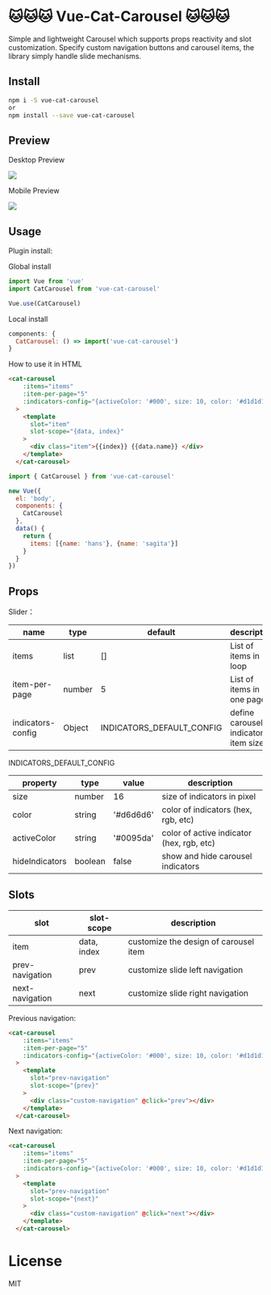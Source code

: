 # 🐱🐱🐱 Vue-Cat-Carousel 🐱🐱🐱


Simple and lightweight Carousel which supports props reactivity and slot customization.
Specify custom navigation buttons and carousel items, the library simply handle slide mechanisms. 

## Install

```bash
npm i -S vue-cat-carousel
or
npm install --save vue-cat-carousel
```

## Preview

Desktop Preview

![](demo/desktop.gif)

Mobile Preview

![](demo/mobile.gif)


## Usage

Plugin install:

Global install
```js
import Vue from 'vue'
import CatCarousel from 'vue-cat-carousel'

Vue.use(CatCarousel)

```

Local install
```js
components: {
  CatCarousel: () => import('vue-cat-carousel')
}
```

How to use it in HTML
```HTML
<cat-carousel
    :items="items"
    :item-per-page="5"
    :indicators-config="{activeColor: '#000', size: 10, color: '#d1d1d1', hideIndicators: false}"
  >
    <template
      slot="item"
      slot-scope="{data, index}"
    >
      <div class="item">{{index}} {{data.name}} </div>
    </template>
  </cat-carousel>
```

```JavaScript
import { CatCarousel } from 'vue-cat-carousel'

new Vue({
  el: 'body',
  components: {
    CatCarousel
  },
  data() {
    return {
      items: [{name: 'hans'}, {name: 'sagita'}]
    }
  }
})
```

## Props

Slider：

| name            | type                             | default    | description                                                            |
| --------------- | -------------------------------- | ---------- | ---------------------------------------------------------------------- |
| items           | list                           | []       | List of items in loop                                                        |
| item-per-page           | number                           | 5    | List of items in one page                                                        |
| indicators-config          | Object                           | INDICATORS_DEFAULT_CONFIG    | define carousel indicators item size                                                       |

INDICATORS_DEFAULT_CONFIG

property | type | value | description
--- | --- | --- | ---
size | number | 16 | size of indicators in pixel
color | string | '#d6d6d6' | color of indicators (hex, rgb, etc)
activeColor | string | '#0095da' | color of active indicator (hex, rgb, etc)
hideIndicators | boolean | false | show and hide carousel indicators

## Slots

slot | slot-scope | description
--- | --- | ---
item | data, index | customize the design of carousel item
prev-navigation | prev | customize slide left navigation
next-navigation | next | customize slide right navigation

Previous navigation:
```HTML
<cat-carousel
    :items="items"
    :item-per-page="5"
    :indicators-config="{activeColor: '#000', size: 10, color: '#d1d1d1', hideIndicators: false}"
  >
    <template
      slot="prev-navigation"
      slot-scope="{prev}"
    >
      <div class="custom-navigation" @click="prev"></div>
    </template>
  </cat-carousel>
```

Next navigation:
```HTML
<cat-carousel
    :items="items"
    :item-per-page="5"
    :indicators-config="{activeColor: '#000', size: 10, color: '#d1d1d1', hideIndicators: false}"
  >
    <template
      slot="prev-navigation"
      slot-scope="{next}"
    >
      <div class="custom-navigation" @click="next"></div>
    </template>
  </cat-carousel>
```

# License

MIT
